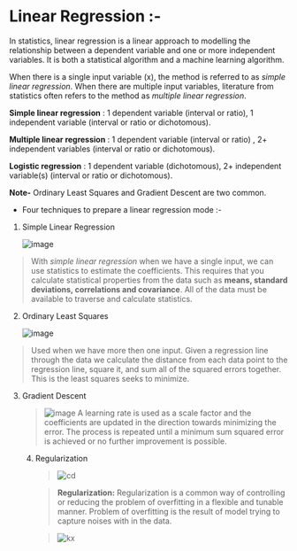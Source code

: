 # Linear Regression :-

In statistics, linear regression is a linear approach to modelling the relationship between a dependent variable and one or more independent variables. It is both a statistical algorithm and a machine learning algorithm.

When there is a single input variable (x), the method is referred to as *simple linear regression*. When there are multiple input variables, literature from statistics often refers to the method as *multiple linear regression*.

**Simple linear regression** :
1 dependent variable (interval or ratio), 1 independent variable (interval or ratio or dichotomous).

**Multiple linear regression** :
1 dependent variable (interval or ratio) , 2+ independent variables (interval or ratio or dichotomous).

**Logistic regression** :
1 dependent variable (dichotomous), 2+ independent variable(s) (interval or ratio or dichotomous).

**Note-** Ordinary Least Squares and Gradient Descent are two common. 

- Four techniques to prepare a linear regression mode :-
1. Simple Linear Regression

   ![image](https://miro.medium.com/max/1163/1*Nf2tTTkALYq6RTMQmhjo1A.png)
   
  > With *simple linear regression* when we have a single input, we can use statistics to estimate the coefficients.
  > This requires that you calculate statistical properties from the data such as **means, standard deviations, correlations and covariance**. All of the data must be available     to traverse and calculate statistics.
  
2. Ordinary Least Squares

   ![image](https://i1.wp.com/statisticsbyjim.com/wp-content/uploads/2017/04/residuals.png?resize=300%2C186&ssl=1)
   
  >  Used when we have more then one input.
  >  Given a regression line through the data we calculate the distance from each data point to the regression line, square it, and sum all of the squared errors together. This is      the least squares seeks to minimize.

3. Gradient Descent
   > ![image](http://rasbt.github.io/mlxtend/user_guide/general_concepts/gradient-optimization_files/ball.png)
   > A learning rate is used as a scale factor and the coefficients are updated in the direction towards minimizing the error. The process is repeated until a minimum sum            squared error is achieved or no further improvement is possible.
   
   4. Regularization
      > ![cd](fromthegenesis.com/wp-content/uploads/2018/06/Regularization.jpg)
      
      > **Regularization:** Regularization is a common way of controlling or reducing the problem of overfitting in a flexible and tunable manner. Problem of overfitting is the         result of model trying to capture noises with in the data.
      
      > ![kx](https://fromthegenesis.com/wp-content/uploads/2018/06/Regularization.jpg)
